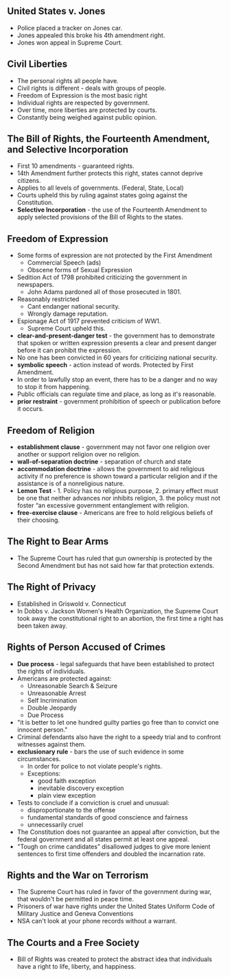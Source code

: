 ## United States v. Jones
- Police placed a tracker on Jones car.
- Jones appealed this broke his 4th amendment right.
- Jones won appeal in Supreme Court.

## Civil Liberties
- The personal rights all people have.
- Civil rights is different - deals with groups of people.
- Freedom of Expression is the most basic right
- Individual rights are respected by government.
- Over time, more liberties are protected by courts.
- Constantly being weighed against public opinion.

## The Bill of Rights, the Fourteenth Amendment, and Selective Incorporation
- First 10 amendments - guaranteed rights.
- 14th Amendment further protects this right, states cannot deprive citizens.
- Applies to all levels of governments. (Federal, State, Local)
- Courts upheld this by ruling against states going against the Constitution.
- **Selective Incorporation** - the use of the Fourteenth Amendment to apply selected provisions of the Bill of Rights to the states.

## Freedom of Expression
- Some forms of expression are not protected by the First Amendment
	- Commercial Speech (ads)
	- Obscene forms of Sexual Expression
- Sedition Act of 1798 prohibited criticizing the government in newspapers.
	- John Adams pardoned all of those prosecuted in 1801.
- Reasonably restricted
	- Cant endanger national security.
	- Wrongly damage reputation.
- Espionage Act of 1917 prevented criticism of WW1.
	- Supreme Court upheld this.
- **clear-and-present-danger test** - the government has to demonstrate that spoken or written expression presents a clear and present danger before it can prohibit the expression.
- No one has been convicted in 60 years for criticizing national security.
- **symbolic speech** - action instead of words. Protected by First Amendment.
- In order to lawfully stop an event, there has to be a danger and no way to stop it from happening.
- Public officials can regulate time and place, as long as it's reasonable.
- **prior restraint** - government prohibition of speech or publication before it occurs.

## Freedom of Religion
- **establishment clause** - government may not favor one religion over another or support religion over no religion. 
- **wall-of-separation doctrine** - separation of church and state
- **accommodation doctrine** - allows the government to aid religious activity if no preference is shown toward a particular religion and if the assistance is of a nonreligious nature. 
- **Lemon Test** - 1. Policy has no religious purpose, 2. primary effect must be one that neither advances nor inhibits religion, 3. the policy must not foster “an excessive government entanglement with religion.
- **free-exercise clause** - Americans are free to hold religious beliefs of their choosing.

## The Right to Bear Arms
-  The Supreme Court has ruled that gun ownership is protected by the Second Amendment but has not said how far that protection extends.

## The Right of Privacy
- Established in Griswold v. Connecticut
- In Dobbs v. Jackson Women's Health Organization, the Supreme Court took away the constitutional right to an abortion, the first time a right has been taken away.

## Rights of Person Accused of Crimes
- **Due process** - legal safeguards that have been established to protect the rights of individuals.
- Americans are protected against:
	- Unreasonable Search & Seizure
	- Unreasonable Arrest
	- Self Incrimination
	- Double Jeopardy
	- Due Process
- "it is better to let one hundred guilty parties go free than to convict one innocent person."
- Criminal defendants also have the right to a speedy trial and to confront witnesses against them.
- **exclusionary rule** - bars the use of such evidence in some circumstances. 
	- In order for police to not violate people's rights.
	- Exceptions:
		- good faith exception
		- inevitable discovery exception
		- plain view exception
- Tests to conclude if a conviction is cruel and unusual:
	- disproportionate to the offense
	- fundamental standards of good conscience and fairness
	- unnecessarily cruel
- The Constitution does not guarantee an appeal after conviction, but the federal government and all states permit at least one appeal. 
- "Tough on crime candidates" disallowed judges to give more lenient sentences to first time offenders and doubled the incarnation rate.

## Rights and the War on Terrorism
- The Supreme Court has ruled in favor of the government during war, that wouldn't be permitted in peace time.
- Prisoners of war have rights under the United States Uniform Code of Military Justice and Geneva Conventions
- NSA can't look at your phone records without a warrant.

## The Courts and a Free Society
- Bill of Rights was created to protect the abstract idea that individuals have a right to life, liberty, and happiness.